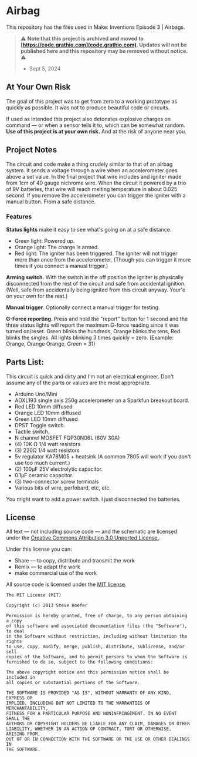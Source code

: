 # Airbag 
This repository has the files used in Make: Inventions Episode 3 | Airbags.

> ⚠️ **Note that this project is archived and moved to [https://code.grathio.com](code.grathio.com). Updates will not be published here and this repository may be removed without notice.** ⚠️
> - Sept 5, 2024


## At Your Own Risk
The goal of this project was to get from zero to a working prototype as quickly as possible. It was not to produce beautiful code or circuits. 

If used as intended this project also detonates explosive charges on command  — or when a sensor tells it to, which can be somewhat random. **Use of this project is at your own risk.** And at the risk of anyone near you.

## Project Notes
The circuit and code make a thing crudely similar to that of an airbag system.  It sends a voltage through a wire when an accelerometer goes above a set value. In the final project that wire includes and igniter made from 1cm of 40 gauge nichrome wire. When the circuit it powered by a trio of 9V batteries, that wire will reach melting temperature in about 0.025 second. If you remove the accelerometer you can trigger the igniter with a manual button. From a safe distance.

### Features
**Status lights** make it easy to see what's going on at a safe distance.

- Green light: Powered up.
- Orange light: The charge is armed.
- Red light: The igniter has been triggered. The igniter will not trigger more than once from the accelerometer. (Though you can trigger it more times if you connect a manual trigger.)
	
**Arming switch.** With the switch in the off position the igniter is physically disconnected from the rest of the circuit and safe from accidental ignition. (Well, safe from accidentally being ignited from this circuit anyway. Your'e on your own for the rest.)

**Manual trigger**. Optionally connect a manual trigger for testing.

**G-Force reporting**. Press and hold the "report" button for 1 second and the three status lights will report the maximum G-force reading since it was turned on/reset. Green blinks the hundreds, Orange blinks the tens, Red blinks the singles. All lights blinking 3 times quickly = zero. (Example: Orange, Orange Orange, Green = 31)

## Parts List:
This circuit is quick and dirty and I'm not an electrical engineer. Don't assume any of the parts or values are the most appropriate.

- Arduino Uno/Mini
- ADXL193 single axis 250g accelerometer on a Sparkfun breakout board.
- Red LED 10mm diffused 
- Orange LED 10mm diffused 
- Green LED 10mm diffused 
- DPST Toggle switch.
- Tactile switch.
- N channel MOSFET FQP30N06L (60V 30A)
- (4) 10K Ω 1/4 watt resistors
- (3) 220Ω 1/4 watt resistors
- 5v regulator KA78M05 + heatsink (A common 7805 will work if you don't use too much current.)
- (2) 100µF 25V electrolytic capacitor.
- 0.1µF ceramic capacitor.
- (3) two-connector screw terminals
- Various bits of wire, perfobard, etc, etc.

You might want to add a power switch. I just disconnected the batteries.

## License
All text — not including source code — and the schematic are licensed under the [Creative Commons Attribution 3.0 Unported License.](http://creativecommons.org/licenses/by/3.0/deed.en_US). 

Under this license you can:

- Share — to copy, distribute and transmit the work
- Remix — to adapt the work
- make commercial use of the work

All source code is licensed under the [MIT license](http://opensource.org/licenses/MIT).

	The MIT License (MIT)
	
	Copyright (c) 2013 Steve Hoefer
	
	Permission is hereby granted, free of charge, to any person obtaining a copy
	of this software and associated documentation files (the "Software"), to deal
	in the Software without restriction, including without limitation the rights
	to use, copy, modify, merge, publish, distribute, sublicense, and/or sell
	copies of the Software, and to permit persons to whom the Software is
	furnished to do so, subject to the following conditions:
	
	The above copyright notice and this permission notice shall be included in
	all copies or substantial portions of the Software.
	
	THE SOFTWARE IS PROVIDED "AS IS", WITHOUT WARRANTY OF ANY KIND, EXPRESS OR
	IMPLIED, INCLUDING BUT NOT LIMITED TO THE WARRANTIES OF MERCHANTABILITY,
	FITNESS FOR A PARTICULAR PURPOSE AND NONINFRINGEMENT. IN NO EVENT SHALL THE
	AUTHORS OR COPYRIGHT HOLDERS BE LIABLE FOR ANY CLAIM, DAMAGES OR OTHER
	LIABILITY, WHETHER IN AN ACTION OF CONTRACT, TORT OR OTHERWISE, ARISING FROM,
	OUT OF OR IN CONNECTION WITH THE SOFTWARE OR THE USE OR OTHER DEALINGS IN
	THE SOFTWARE. 
